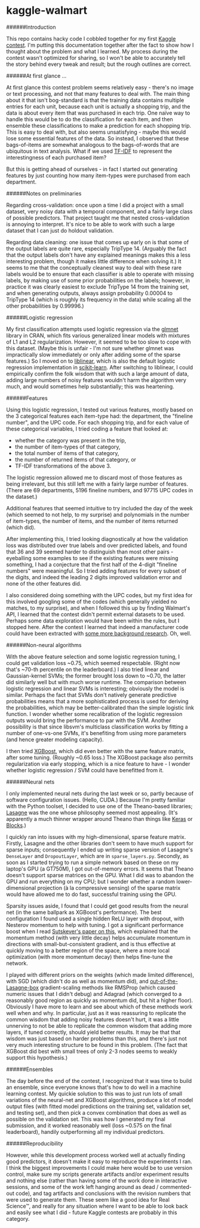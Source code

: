 # kaggle-walmart

######Introduction

This repo contains hacky code I cobbled together for my first [Kaggle contest](https://www.kaggle.com/c/walmart-recruiting-trip-type-classification). I'm putting this documentation together after the fact to show how I thought about the problem and what I learned. My process during the contest wasn't optimized for sharing, so I won't be able to accurately tell the story behind every tweak and result; but the rough outlines are correct.

[//]: # (Again: All code here is hacky contest code, not cleaned up for maintenance or teamwork. It's not intended to be representative of non-throwaway code that I write. :)

######At first glance ...

At first glance this contest problem seems relatively easy - there's no image or text processing, and not that many features to deal with. The main thing about it that isn't bog-standard is that the training data contains multiple entries for each unit, because each unit is actually a shopping trip, and the data is about every item that was purchased in each trip. One naïve way to handle this would be to do the classification for each item, and then ensemble these classifications to make a prediction for each shopping trip. This is easy to deal with, but also seems unsatisfying - maybe this would lose some essential features of the data. So instead, I observed that these bags-of-items are somewhat analogous to the bags-of-words that are ubiquitous in text analysis. What if we used [TF-IDF](https://en.wikipedia.org/wiki/Tf%E2%80%93idf) to represent the interestingness of each purchased item?

But this is getting ahead of ourselves - in fact I started out generating features by just counting how many item-types were purchased from each department.

######Notes on preliminaries

Regarding cross-validation: once upon a time I did a project with a small dataset, very noisy data with a temporal component, and a fairly large class of possible predictors. That project taught me that nested cross-validation is annoying to interpret. It's nice to be able to work with such a large dataset that I can just do holdout validation.

Regarding data cleaning: one issue that comes up early on is that some of the output labels are quite rare, especially TripType 14. (Arguably the fact that the output labels don't have any explained meanings makes this a less interesting problem, though it makes little difference when solving it.) It seems to me that the conceptually cleanest way to deal with these rare labels would be to ensure that each classifier is able to operate with missing labels, by making use of some prior probabilities on the labels; however, in practice it was clearly easiest to exclude TripType 14 from the training set, and when generating outputs, always assign probability 0.00004 to TripType 14 (which is roughly its frequency in the data) while scaling all the other probabilities by 0.99996.)

######Logistic regression

My first classification attempts used logistic regression via the [glmnet](https://cran.r-project.org/web/packages/glmnet/index.html) library in CRAN, which fits various generalized linear models with mixtures of L1 and L2 regularization. However, it seemed to be too slow to cope with this dataset. (Maybe this is unfair - I'm not sure whether glmnet was impractically slow immediately or only after adding some of the sparse features.) So I moved on to [liblinear](http://www.csie.ntu.edu.tw/~cjlin/liblinear/), which is also the default logistic regression implementation in [scikit-learn](http://scikit-learn.org/stable/modules/generated/sklearn.linear_model.LogisticRegression.html). After switching to liblinear, I could empirically confirm the folk wisdom that with such a large amount of data, adding large numbers of noisy features wouldn't harm the algorithm very much, and would sometimes help substantially; this was heartening.

######Features

Using this logistic regression, I tested out various features, mostly based on the 3 categorical features each item-type had: the department, the "fineline number", and the UPC code. For each shopping trip, and for each value of these categorical variables, I tried coding a feature that looked at:
* whether the category was present in the trip,
* the number of item-types of that category,
* the total number of items of that category,
* the number of returned items of that category, or
* TF-IDF transformations of the above 3.

The logistic regression allowed me to discard most of those features as being irrelevant, but this still left me with a fairly large number of features. (There are 69 departments, 5196 fineline numbers, and 97715 UPC codes in the dataset.)

Additional features that seemed intuitive to try included the day of the week (which seemed to not help, to my surprise) and polynomials in the number of item-types, the number of items, and the number of items returned (which did).

After implementing this, I tried looking diagnostically at how the validation loss was distributed over true labels and over predicted labels, and found that 36 and 39 seemed harder to distinguish than most other pairs - eyeballing some examples to see if the existing features were missing something, I had a conjecture that the first half of the 4-digit "fineline numbers" were meaningful. So I tried adding features for every subset of the digits, and indeed the leading 2 digits improved validation error and none of the other features did.

I also considered doing something with the UPC codes, but my first idea for this involved googling some of the codes (which generally yielded no matches, to my surprise), and when I followed this up by finding Walmart's API, I learned that the contest didn't permit external datasets to be used. Perhaps some data exploration would have been within the rules, but I stopped here. After the contest I learned that indeed a manufacturer code could have been extracted with [some more background research](https://www.kaggle.com/c/walmart-recruiting-trip-type-classification/forums/t/18158/decoding-upc/103032). Oh, well.

######Non-neural algorithms

With the above feature selection and some logistic regression tuning, I could get validation loss ~0.75, which seemed respectable. (Right now that's ~70-th percentile on the leaderboard.) I also tried linear and Gaussian-kernel SVMs; the former brought loss down to ~0.70, the latter did similarly well but with much worse runtime. The comparison between logistic regression and linear SVMs is interesting; obviously the model is similar. Perhaps the fact that SVMs don't natively generate predictive probabilities means that a more sophisticated process is used for deriving the probabilities, which may be better-calibrated than the simple logistic link function. I wonder whether some recalibration of the logistic regression outputs would bring the performance to par with the SVM. Another possibility is that since libsvm's multiclass classification works by fitting a number of one-vs-one SVMs, it's benefiting from using more parameters (and hence greater modeling capacity).

I then tried [XGBoost](https://github.com/dmlc/xgboost), which did even better with the same feature matrix, after some tuning. (Roughly ~0.65 loss.) The XGBoost package also permits regularization via early stopping, which is a nice feature to have - I wonder whether logistic regression / SVM could have benefitted from it.

######Neural nets

I only implemented neural nets during the last week or so, partly because of software configuration issues. (Hello, CUDA.) Because I'm pretty familiar with the Python toolset, I decided to use one of the Theano-based libraries; [Lasagne](https://github.com/Lasagne/Lasagne) was the one whose philosophy seemed most appealing. (It's apparently a much thinner wrapper around Theano than things like [Keras](http://keras.io/) or [Blocks](https://github.com/mila-udem/blocks).)

I quickly ran into issues with my high-dimensional, sparse feature matrix. Firstly, Lasagne and the other libraries don't seem to have much support for sparse inputs; consequently I ended up writing sparse version of Lasagne's `DenseLayer` and `DropoutLayer`, which are in `sparse_layers.py`. Secondly, as soon as I started trying to run a simple network based on these on my laptop's GPU (a GT750M), I got out-of-memory errors. It seems that Theano doesn't support sparse matrices on the GPU. What I did was to abandon the GPU and run everything on my CPU; but I wonder whether a random lower-dimensional projection (à la compressive sensing) of the sparse matrix would have allowed me to do fast, successful training using the GPU.

Sparsity issues aside, I found that I could get good results from the neural net (in the same ballpark as XGBoost's performance). The best configuration I found used a single hidden ReLU layer with dropout, with Nesterov momentum to help with tuning. I got a significant performance boost when I read [Sutskever's paper on this](http://jmlr.org/proceedings/papers/v28/sutskever13.html), which explained that the momentum method (with very little decay) helps accumulate momentum in directions with small-but-consistent gradient, and is thus effective at quickly moving to a better region of the space, where a more local optimization (with more momentum decay) then helps fine-tune the network.

I played with different priors on the weights (which made limited difference), with SGD (which didn't do as well as momentum did), and [out-of-the-Lasagne-box](http://lasagne.readthedocs.org/en/latest/modules/updates.html) gradient-scaling methods like RMSProp (which caused numeric issues that I didn't debug) and Adagrad (which converged to a reasonably good region as quickly as momentum did, but hit a higher floor). Obviously I have more to learn and see about which of these methods work well when and why. In particular, just as it was reassuring to replicate the common wisdom that adding noisy features doesn't hurt, it was a little unnerving to not be able to replicate the common wisdom that adding more layers, if tuned correctly, should yield better results. It may be that that wisdom was just based on harder problems than this, and there's just not very much interesting structure to be found in this problem. (The fact that XGBoost did best with small trees of only 2-3 nodes seems to weakly support this hypothesis.)

######Ensembles

The day before the end of the contest, I recognized that it was time to build an ensemble, since everyone knows that's how to do well in a machine learning contest. My quickie solution to this was to just run lots of small variations of the neural-net and XGBoost algorithms, produce a lot of model output files (with fitted model predictions on the training set, validation set, and testing set), and then pick a convex combination that does as well as possible on the validation set. This was how I generated my final submission, and it worked reasonably well (loss ~0.575 on the final leaderboard), handily outperforming all my individual predictors.

######Reproducibility

However, while this development process worked well at actually finding good predictors, it doesn't make it easy to reproduce the experiments I ran. I think the biggest improvements I could make here would be to use version control, make sure my scripts generate artifacts and/or experiment results and nothing else (rather than having some of the work done in interactive sessions, and some of the work left hanging around as dead / commented-out code), and tag artifacts and conclusions with the revision numbers that were used to generate them. These seem like a good idea for Real Science™, and really for any situation where I want to be able to look back and easily see what I did - future Kaggle contests are probably in this category.
